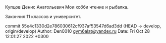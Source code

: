 Купцов Денис Анатольевич
Мои хобби чтение и рыбалка.

Закончил 11 классов и университет.


commit 55e4c1330d2e786030612cf937af53547d6ad3dd (HEAD -> develop, origin/develop)
Author: Den0010 <gym6alat@yandex.ru>
Date:   Fri Oct 28 12:01:27 2022 +0300


